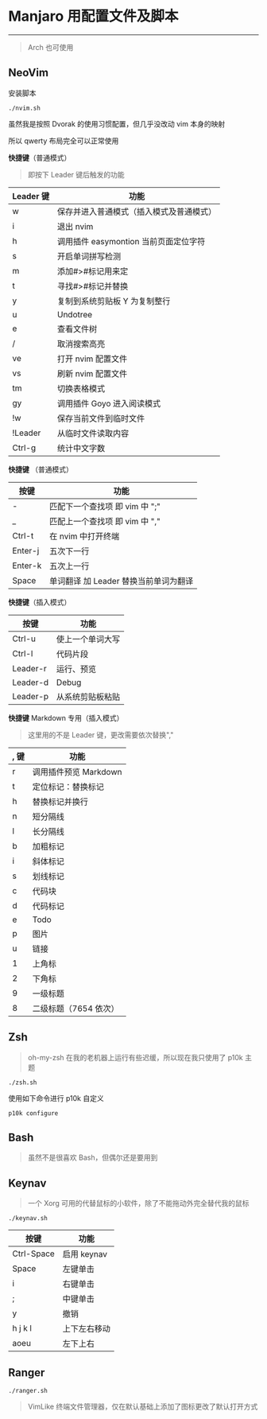 # Manjaro 用配置文件及脚本
--------
> Arch 也可使用
## NeoVim

安装脚本
```
./nvim.sh
```

虽然我是按照 Dvorak 的使用习惯配置，但几乎没改动 vim 本身的映射

所以 qwerty 布局完全可以正常使用

**快捷键**（普通模式）
> 即按下 Leader 键后触发的功能

| Leader 键 | 功能                                     |
|-----------|------------------------------------------|
| w         | 保存并进入普通模式（插入模式及普通模式） |
| i         | 退出 nvim                                |
| h         | 调用插件 easymontion 当前页面定位字符    |
| s         | 开启单词拼写检测                         |
| m         | 添加#>#标记用来定                        |
| t         | 寻找#>#标记并替换                        |
| y         | 复制到系统剪贴板 Y 为复制整行            |
| u         | Undotree                                 |
| e         | 查看文件树                               |
| /         | 取消搜索高亮                             |
| ve        | 打开 nvim 配置文件                       |
| vs        | 刷新 nvim 配置文件                       |
| tm        | 切换表格模式                             |
| gy        | 调用插件 Goyo 进入阅读模式               |
| !w        | 保存当前文件到临时文件                   |
| !Leader   | 从临时文件读取内容                       |
| Ctrl-g    | 统计中文字数                             |

**快捷键** （普通模式）

| 按键    | 功能                                  |
|---------|---------------------------------------|
| -       | 匹配下一个查找项 即 vim 中 ";"        |
| _       | 匹配上一个查找项 即 vim 中 ","        |
| Ctrl-t  | 在 nvim 中打开终端                    |
| Enter-j | 五次下一行                            |
| Enter-k | 五次上一行                            |
| Space   | 单词翻译 加 Leader 替换当前单词为翻译 |

**快捷键**（插入模式）

| 按键     | 功能             |
|----------|------------------|
| Ctrl-u   | 使上一个单词大写 |
| Ctrl-l   | 代码片段         |
| Leader-r | 运行、预览       |
| Leader-d | Debug            |
| Leader-p | 从系统剪贴板粘贴 |

**快捷键** Markdown 专用（插入模式）
>这里用的不是 Leader 键，更改需要依次替换","

| , 键 | 功能                  |
|------|-----------------------|
| r    | 调用插件预览 Markdown |
| t    | 定位标记：替换标记    |
| h    | 替换标记并换行        |
| n    | 短分隔线              |
| l    | 长分隔线              |
| b    | 加粗标记              |
| i    | 斜体标记              |
| s    | 划线标记              |
| c    | 代码块                |
| d    | 代码标记              |
| e    | Todo                  |
| p    | 图片                  |
| u    | 链接                  |
| 1    | 上角标                |
| 2    | 下角标                |
| 9    | 一级标题              |
| 8    | 二级标题（7654 依次）  |

## Zsh

> oh-my-zsh 在我的老机器上运行有些迟缓，所以现在我只使用了 p10k 主题
```
./zsh.sh
```

使用如下命令进行 p10k 自定义
```
p10k configure
```



## Bash

> 虽然不是很喜欢 Bash，但偶尔还是要用到

## Keynav

> 一个 Xorg 可用的代替鼠标的小软件，除了不能拖动外完全替代我的鼠标
```
./keynav.sh
```



| 按键       | 功能         |
|------------|--------------|
| Ctrl-Space | 启用 keynav  |
| Space      | 左键单击     |
| i          | 右键单击     |
| ;          | 中键单击     |
| y          | 撤销         |
| h j k l    | 上下左右移动 |
| aoeu       | 左下上右     |

## Ranger

```
./ranger.sh
```


> VimLike 终端文件管理器，仅在默认基础上添加了图标更改了默认打开方式


